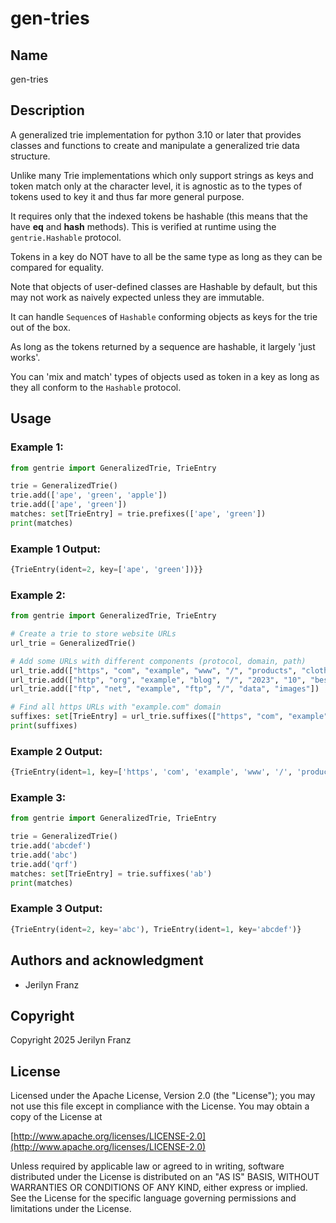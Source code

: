 # gen-tries

## Name

gen-tries

## Description

A generalized trie implementation for python 3.10 or later that provides classes and
functions to create and manipulate a generalized trie data structure. 

Unlike many Trie implementations which only support strings as keys
and token match only at the character level, it is agnostic as to the
types of tokens used to key it and thus far more general purpose.

It requires only that the indexed tokens be hashable (this means that the have
__eq__ and __hash__ methods). This is verified at runtime using the `gentrie.Hashable` protocol.

Tokens in a key do NOT have to all be the same type as long as they
can be compared for equality.

Note that objects of user-defined classes are Hashable by default, but this
may not work as naively expected unless they are immutable.

It can handle `Sequence`s of `Hashable` conforming objects as keys
for the trie out of the box.

As long as the tokens returned by a sequence are hashable, it largely 'just works'.

You can 'mix and match' types of objects used as token in a key as
long as they all conform to the `Hashable` protocol.


## Usage

### Example 1:
```python
from gentrie import GeneralizedTrie, TrieEntry

trie = GeneralizedTrie()
trie.add(['ape', 'green', 'apple'])
trie.add(['ape', 'green'])
matches: set[TrieEntry] = trie.prefixes(['ape', 'green'])
print(matches)
```

### Example 1 Output:
```python
{TrieEntry(ident=2, key=['ape', 'green'])}}
```

### Example 2:
```python
from gentrie import GeneralizedTrie, TrieEntry

# Create a trie to store website URLs
url_trie = GeneralizedTrie()

# Add some URLs with different components (protocol, domain, path)
url_trie.add(["https", "com", "example", "www", "/", "products", "clothing"])
url_trie.add(["http", "org", "example", "blog", "/", "2023", "10", "best-laptops"])
url_trie.add(["ftp", "net", "example", "ftp", "/", "data", "images"])

# Find all https URLs with "example.com" domain
suffixes: set[TrieEntry] = url_trie.suffixes(["https", "com", "example"])
print(suffixes)
```

### Example 2 Output:
```python
{TrieEntry(ident=1, key=['https', 'com', 'example', 'www', '/', 'products', 'clothing'])}
```

### Example 3:
```python
from gentrie import GeneralizedTrie, TrieEntry

trie = GeneralizedTrie()
trie.add('abcdef')
trie.add('abc')
trie.add('qrf')
matches: set[TrieEntry] = trie.suffixes('ab')
print(matches)
```

### Example 3 Output:
```python
{TrieEntry(ident=2, key='abc'), TrieEntry(ident=1, key='abcdef')}
```
## Authors and acknowledgment

- Jerilyn Franz

## Copyright

Copyright 2025 Jerilyn Franz

## License

Licensed under the Apache License, Version 2.0 (the "License");
you may not use this file except in compliance with the License.
You may obtain a copy of the License at

[http://www.apache.org/licenses/LICENSE-2.0](http://www.apache.org/licenses/LICENSE-2.0)

Unless required by applicable law or agreed to in writing, software
distributed under the License is distributed on an "AS IS" BASIS,
WITHOUT WARRANTIES OR CONDITIONS OF ANY KIND, either express or implied.
See the License for the specific language governing permissions and
limitations under the License.

